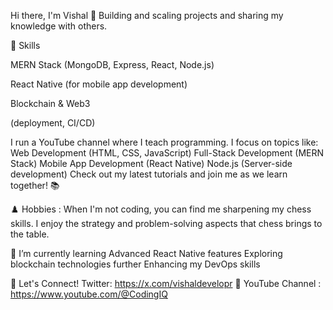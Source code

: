 Hi there, I'm Vishal 👋
Building and scaling projects and sharing my knowledge with others.  

🚀 Skills  

  
MERN Stack (MongoDB, Express, React, Node.js)  

  React Native (for mobile app development)  
    
  Blockchain & Web3  
  
  (deployment, CI/CD)  
  


I run a YouTube channel where I teach programming. I focus on topics like:
Web Development (HTML, CSS, JavaScript)
Full-Stack Development (MERN Stack)
Mobile App Development (React Native)
Node.js (Server-side development)
Check out my latest tutorials and join me as we learn together! 📚

♟️ Hobbies :
When I'm not coding, you can find me sharpening my chess skills. I enjoy the strategy and problem-solving aspects that chess brings to the table.

🌱 I’m currently learning
Advanced React Native features
Exploring blockchain technologies further
Enhancing my DevOps skills

💬 Let's Connect!
Twitter: https://x.com/vishaldevelopr
🎥 YouTube Channel : https://www.youtube.com/@CodingIQ  

